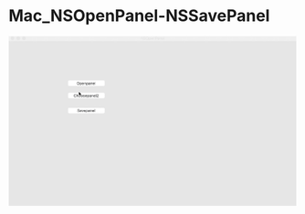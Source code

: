 # Mac_NSOpenPanel-NSSavePanel
<img src="https://github.com/zhengwei931102/Mac_NSOpenPanel-NSSavePanel/blob/master/gif.gif" width="800">
